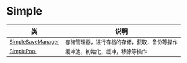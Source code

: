 # Simple
类 |  说明
-------- |  -----
<small>[SimpleSaveManager](md/scripts/Simple/SimpleSaveManager.md)</small>  | <small>存储管理器，进行存档的存储，获取，备份等操作</small>
<small>[SimplePool](md/scripts/Simple/SimplePool.md)</small>  | <small>缓冲池，初始化，缓冲，移除等操作</small>
